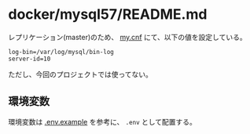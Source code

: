 # docker/mysql57/README.md

レプリケーション(master)のため、 [my.cnf](./etc/mysql/conf.d/my.cnf) にて、以下の値を設定している。

```smartyconfig
log-bin=/var/log/mysql/bin-log
server-id=10
```

ただし、今回のプロジェクトでは使ってない。

## 環境変数

環境変数は [.env.example](.env.example) を参考に、 `.env` として配置する。
